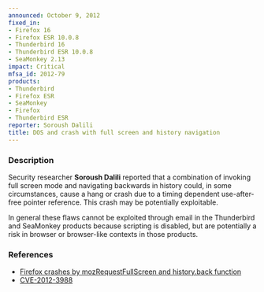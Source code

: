 ```yaml
---
announced: October 9, 2012
fixed_in:
- Firefox 16
- Firefox ESR 10.0.8
- Thunderbird 16
- Thunderbird ESR 10.0.8
- SeaMonkey 2.13
impact: Critical
mfsa_id: 2012-79
products:
- Thunderbird
- Firefox ESR
- SeaMonkey
- Firefox
- Thunderbird ESR
reporter: Soroush Dalili
title: DOS and crash with full screen and history navigation
---
```


<h3>Description</h3>

<p>Security researcher <strong>Soroush Dalili</strong> reported that a
combination of invoking full screen mode and navigating backwards in history
could, in some circumstances, cause a hang or crash due to a timing dependent
use-after-free pointer reference. This crash may be potentially exploitable.
</p>

<p class="note">In general these flaws cannot be exploited through email in the
Thunderbird and SeaMonkey products because scripting is disabled, but are
potentially a risk in browser or browser-like contexts in those products.</p>


<h3>References</h3>

<ul>
  <li><a href="https://bugzilla.mozilla.org/show_bug.cgi?id=725770">
       Firefox crashes by mozRequestFullScreen and history.back
function</a></li>
  <li><a href="http://cve.mitre.org/cgi-bin/cvename.cgi?name=CVE-2012-3988" class="ex-ref">CVE-2012-3988</a></li>
</ul>



